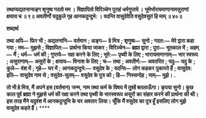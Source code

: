 **तथाप्यद्यतनान्यङ्ग शृनुष्व गदतो मम ।** **विज्ञापितो विरिञ्चेन पुराहं धर्मगुप्तये ।** **भूमेर्भारायमाणानामसुराणां क्षयाय च ॥ ९॥** **अवतीर्णो यदुकुले गृह आनकदुन्दुभे: ।** **वदन्ति वासुदेवेति वसुदेवसुतं हि माम् ॥ ४०॥** 

**शब्दार्थ** 

**तथा अपि—** **फिर भी** **; अद्यतनानि—** **वर्तमान** **; अङ्ग—** **हे मित्र** **; शृणुष्व—** **सुनो** **; गदत:—** **मेरे द्वारा कहा गया** **; मम—** **मुझसे** **;** **विज्ञापित:—** **प्रार्थना किया जाकर** **; विरिञ्चेन—** **ब्रह्मा द्वारा** **; पुरा—** **भूतकाल में** **; अहम्—** **मैं** **; धर्म—** **धर्म की** **; गुप्तये—** **रक्षा करने** **के लिए** **; भूमे:—** **पृथ्वी के लिए** **; भारायमाणानाम्—** **भार स्वरूप** **; असुराणाम्—** **असुरों के** **; क्षयाय—** **विनाश के लिए** **; च—** **तथा** **; अवतीर्ण:—** **अवतरित** **; यदु—** **यदु के** **; कुले—** **वंश में** **; गृहे—** **घर में** **; आनकदुन्दुभे:—** **वसुदेव के** **; वदन्ति—** **लोग कहकर** **पुकारते हैं** **; वासुदेव: इति—** **वासुदेव नाम से** **; वसुदेव-सुतम्—** **वसुदेव के पुत्र को** **; हि—** **निस्सन्देह** **; माम्—** **मुझे।** **.** 

**तो भी हे मित्र, मैं अपने इस (वर्तमान) जन्म, नाम तथा कर्म के विषय में तुश्हें बतलाऊँगा।** **कृपया सुनो। कुछ काल पूर्व ब्रह्मा ने मुझसे धर्म की रक्षा करने तथा पृथ्वी के भारस्वरूप असुरों** **का संहार करने की प्रार्थना की थी। इस तरह मैंने यदुवंश में आनकदुन्दुभि के घर अवतार** **लिया। चूँकि मैं वसुदेव का पुत्र हूँ इसलिए लोग मुझे वासुदेव कहते हैं।** **** 
